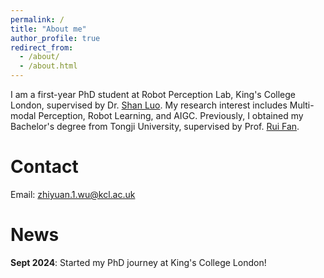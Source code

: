 ```yaml
---
permalink: /
title: "About me"
author_profile: true
redirect_from: 
  - /about/
  - /about.html
---
```


I am a first-year PhD student at Robot Perception Lab, King's College London, supervised by Dr. [Shan Luo](https://shanluo.github.io/). My research interest includes Multi-modal Perception, Robot Learning, and AIGC. Previously, I obtained my Bachelor's degree from Tongji University, supervised by Prof. [Rui Fan](https://www.ruirangerfan.com/). 

Contact
======
Email: [zhiyuan.1.wu@kcl.ac.uk](zhiyuan.1.wu@kcl.ac.uk)

News
======
**Sept 2024**: Started my PhD journey at King's College London!
